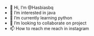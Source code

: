 - 👋 Hi, I’m @Hasbiasbq
- 👀 I’m interested in java 
- 🌱 I’m currently learning python
- 💞️ I’m looking to collaborate on project
- 📫 How to reach me reach in instagram

<!---
Hasbiasbq/Hasbiasbq is a ✨ special ✨ repository because its `README.md` (this file) appears on your GitHub profile.
You can click the Preview link to take a look at your changes.
--->
